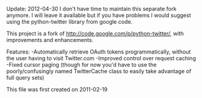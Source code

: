 Update: 2012-04-30 I don't have time to maintain this separate fork anymore.  I will leave it available but if you have problems I would suggest using the python-twitter library from google code.


This project is a fork of http://code.google.com/p/python-twitter/, with improvements and enhancements.

Features:
    -Automatically retrieve OAuth tokens programmatically, without the user having to visit Twitter.com
    -Improved control over request caching
    -Fixed cursor paging (though for now you'd have to use the poorly/confusingly named TwitterCache class to easily take advantage of full query sets)


This file was first created on 2011-02-19
